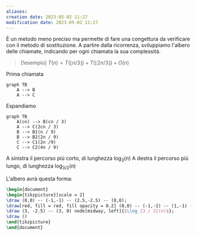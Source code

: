 ```yaml
---
aliases: 
creation date: 2023-05-02 11:27
modification date: 2023-05-02 11:27
---
```

È un metodo meno preciso ma permette di fare una congettura da verificare con il metodo di sostituzione.
A partire dalla ricorrenza, sviluppiamo l'albero delle chiamate, indicando per ogni chiamata la sua complessità.

>[!esempio]
>$T(n) = T(\lfloor n / 3 \rfloor) + T(\lfloor  2n / 3 \rfloor) + O(n)$


Prima chiamata
```mermaid
graph TB
	A --> B
	A --> C
```

Espandiamo

```mermaid
graph TB
	A(cn) --> B(cn / 3)
	A --> C(2cn / 3)
	B --> B1(n / 9)
	B --> B2(2n / 9)
	C --> C1(2n /9)
	C --> C2(4n / 9)
```

A sinistra il percorso piú corto, di lunghezza $\log_{3}(n)$
A destra il percorso piú lungo, di lunghezza $\log_{3/2}(n)$

L'albero avrà questa forma:
```tikz
\begin{document}
\begin{tikzpicture}[scale = 2]
\draw (0,0) -- (-1,-1) -- (2.5,-2.5) -- (0,0);
\draw[red, fill = red, fill opacity = 0.2] (0,0) -- (-1,-1) -- (1,-1) -- (0,0);
\draw (3, -2.5) -- (3, 0) node[midway, left]{$\log_{3 / 2}(n)$};
\draw ()
\end{tikzpicture}
\end{document}
```


